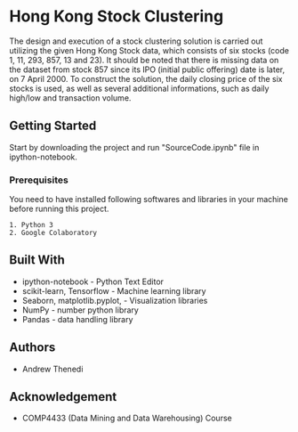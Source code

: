 # Hong Kong Stock Clustering

The design and execution of a stock clustering solution is carried out utilizing the given 
Hong Kong Stock data, which consists of six stocks (code 1, 11, 293, 857, 13 and 23). 
It should be noted that there is missing data on the dataset from stock 857 since its 
IPO (initial public offering) date is later, on 7 April 2000. To construct the solution, 
the daily closing price of the six stocks is used, as well as several additional informations, 
such as daily high/low and transaction volume.

## Getting Started

Start by downloading the project and run "SourceCode.ipynb" file in ipython-notebook.

### Prerequisites

You need to have installed following softwares and libraries in your machine before running this project.

```
1. Python 3
2. Google Colaboratory
```

## Built With

* ipython-notebook - Python Text Editor
* scikit-learn, Tensorflow - Machine learning library
* Seaborn, matplotlib.pyplot, - Visualization libraries
* NumPy - number python library
* Pandas - data handling library

## Authors

* Andrew Thenedi

## Acknowledgement
* COMP4433 (Data Mining and Data Warehousing) Course
